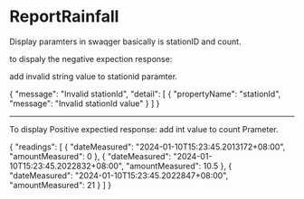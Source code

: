 # ReportRainfall

Display paramters in swaqger basically is stationID and count.

to dispaly the negative expection response:

add invalid string value to stationid paramter.

{
  "message": "Invalid stationId",
  "detail": [
    {
      "propertyName": "stationId",
      "message": "Invalid stationId value"
    }
  ]
}

____________________________________________________________________

To display Positive expectied response:
add int value to count Prameter.

{
  "readings": [
    {
      "dateMeasured": "2024-01-10T15:23:45.2013172+08:00",
      "amountMeasured": 0
    },
    {
      "dateMeasured": "2024-01-10T15:23:45.2022832+08:00",
      "amountMeasured": 10.5
    },
    {
      "dateMeasured": "2024-01-10T15:23:45.2022847+08:00",
      "amountMeasured": 21
    }
  ]
}
